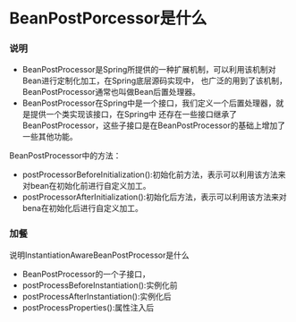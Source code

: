 # BeanPostPorcessor是什么

### 说明
- BeanPostProcessor是Spring所提供的一种扩展机制，可以利用该机制对Bean进行定制化加工，在Spring底层源码实现中，
也广泛的用到了该机制，BeanPostProcessor通常也叫做Bean后置处理器。
- BeanPostProcessor在Spring中是一个接口，我们定义一个后置处理器，就是提供一个类实现该接口，在Spring中
还存在一些接口继承了BeanPostProcessor，这些子接口是在BeanPostProcessor的基础上增加了一些其他功能。

BeanPostProcessor中的方法：
 - postProcessorBeforeInitialization():初始化前方法，表示可以利用该方法来对bean在初始化前进行自定义加工。
 - postProcessorAfterInitialization():初始化后方法，表示可以利用该方法来对bena在初始化后进行自定义加工。

### 加餐
说明InstantiationAwareBeanPostProcessor是什么
  - BeanPostProcessor的一个子接口，
  - postProcessBeforeInstantiation():实例化前
  - postProcessAfterInstantiation():实例化后 
  - postProcessProperties():属性注入后